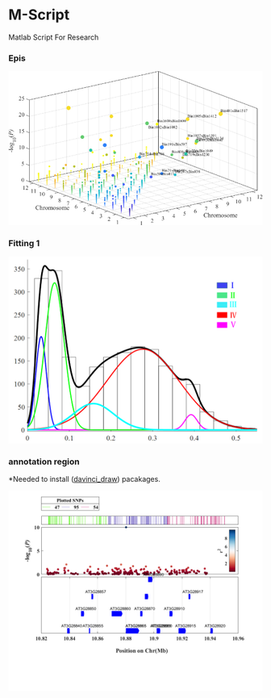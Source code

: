 # M-Script
Matlab Script For Research


### Epis
![Epis V1](plots/epis.bmp "Epis V1")

### Fitting 1
![fitting V1](stats/fenbufitting.png "fitting V1")

### annotation region

*Needed to install ([davinci_draw](http://davinci-draw.com/)) pacakages.

![region](plots/region/get-region.png "region1")
